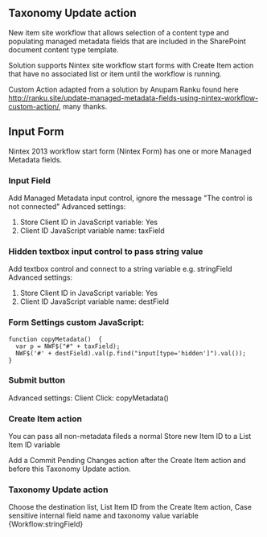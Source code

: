 ## Taxonomy Update action
New item site workflow that allows selection of a content type and populating managed metadata fields that are included in the SharePoint document content type template.

Solution supports Nintex site workflow start forms with Create Item action that have no associated list or item until the workflow is running.

Custom Action adapted from a solution by Anupam Ranku found here http://ranku.site/update-managed-metadata-fields-using-nintex-workflow-custom-action/, many thanks.


## Input Form

Nintex 2013 workflow start form (Nintex Form) has one or more Managed Metadata fields.

### Input Field 
Add Managed Metadata input control, ignore the message "The control is not connected"
Advanced settings:
1. Store Client ID in JavaScript variable: Yes
2.  Client ID JavaScript variable name: taxField

### Hidden textbox input control to pass string value
Add textbox control and connect to a string variable e.g. stringField
Advanced settings:
1.  Store Client ID in JavaScript variable: Yes
2. Client ID JavaScript variable name: destField


### Form Settings custom JavaScript:
    function copyMetadata()  {
      var p = NWF$("#" + taxField);
      NWF$('#' + destField).val(p.find("input[type='hidden']").val());  
    } 
 
### Submit button
Advanced settings:
Client Click: copyMetadata()

### Create Item action
You can pass all non-metadata fileds a normal
Store new Item ID to a List Item ID variable

Add a Commit Pending Changes action after the Create Item action and before this Taxonomy Update action.

### Taxonomy Update action
Choose the destination list, List Item ID from the Create Item action, Case sensitive internal field name and taxonomy value variable {Workflow:stringField}

